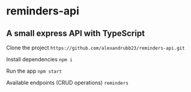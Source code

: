 # reminders-api

## A small express API with TypeScript

Clone the project
``
https://github.com/alexandrubb23/reminders-api.git
``

Install dependencies
``
npm i
``

Run the app
``
npm start
``

Available endpoints (CRUD operations)
``
reminders
``
